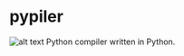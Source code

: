 # pypiler
![alt text](https://travis-ci.org/tri-llionaire/pypiler.svg?branch=master)
Python compiler written in Python.
